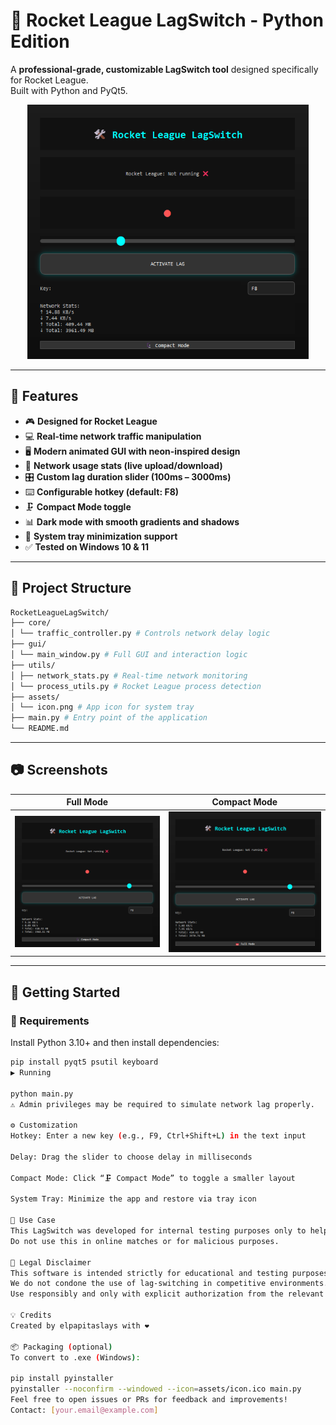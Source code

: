 # 🚀 Rocket League LagSwitch - Python Edition

A **professional-grade, customizable LagSwitch tool** designed specifically for Rocket League.  
Built with Python and PyQt5.

<p align="center">
  <img src="assets/screenshot.png" alt="GUI Screenshot" width="450" />
</p>

---

## 🔧 Features

- 🎮 **Designed for Rocket League**  
- 💻 **Real-time network traffic manipulation**  
- 🖥️ **Modern animated GUI with neon-inspired design**  
- 🧠 **Network usage stats (live upload/download)**  
- 🎛️ **Custom lag duration slider (100ms – 3000ms)**  
- ⌨️ **Configurable hotkey (default: F8)**  
- 🗜️ **Compact Mode toggle**  
- 📊 **Dark mode with smooth gradients and shadows**  
- 🧲 **System tray minimization support**  
- ✅ **Tested on Windows 10 & 11**

---

## 📁 Project Structure
```bash
RocketLeagueLagSwitch/
├── core/
│ └── traffic_controller.py # Controls network delay logic
├── gui/
│ └── main_window.py # Full GUI and interaction logic
├── utils/
│ ├── network_stats.py # Real-time network monitoring
│ └── process_utils.py # Rocket League process detection
├── assets/
│ └── icon.png # App icon for system tray
├── main.py # Entry point of the application
└── README.md
```


---

## 📷 Screenshots

| Full Mode | Compact Mode |
|-----------|--------------|
| ![Full Mode](assets/full.png) | ![Compact Mode](assets/compact.png) |

---

## 🚀 Getting Started

### 🔗 Requirements

Install Python 3.10+ and then install dependencies:

```bash
pip install pyqt5 psutil keyboard
▶️ Running

python main.py
⚠️ Admin privileges may be required to simulate network lag properly.

⚙️ Customization
Hotkey: Enter a new key (e.g., F9, Ctrl+Shift+L) in the text input

Delay: Drag the slider to choose delay in milliseconds

Compact Mode: Click “🗜️ Compact Mode” to toggle a smaller layout

System Tray: Minimize the app and restore via tray icon

🧪 Use Case
This LagSwitch was developed for internal testing purposes only to help game developers detect and prevent unfair network manipulation tactics in Rocket League.
Do not use this in online matches or for malicious purposes.

🔐 Legal Disclaimer
This software is intended strictly for educational and testing purposes.
We do not condone the use of lag-switching in competitive environments.
Use responsibly and only with explicit authorization from the relevant game or network owner.

💡 Credits
Created by elpapitaslays with ❤️

📦 Packaging (optional)
To convert to .exe (Windows):

pip install pyinstaller
pyinstaller --noconfirm --windowed --icon=assets/icon.ico main.py
Feel free to open issues or PRs for feedback and improvements!
Contact: [your.email@example.com]
